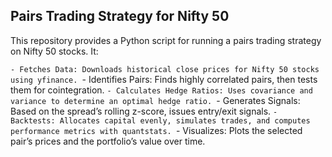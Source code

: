 ## Pairs Trading Strategy for Nifty 50
This repository provides a Python script for running a pairs trading strategy on Nifty 50 stocks. It:

`- Fetches Data: Downloads historical close prices for Nifty 50 stocks using yfinance.
`- Identifies Pairs: Finds highly correlated pairs, then tests them for cointegration.
`- Calculates Hedge Ratios: Uses covariance and variance to determine an optimal hedge ratio.
`- Generates Signals: Based on the spread’s rolling z-score, issues entry/exit signals.
`- Backtests: Allocates capital evenly, simulates trades, and computes performance metrics with quantstats.
`- Visualizes: Plots the selected pair’s prices and the portfolio’s value over time.






